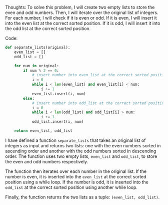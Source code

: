 Thoughts: To solve this problem, I will create two empty lists to store the even and odd numbers. Then, I will iterate over the original list of integers. For each number, I will check if it is even or odd. If it is even, I will insert it into the even list at the correct sorted position. If it is odd, I will insert it into the odd list at the correct sorted position.

   Code:
```py
def separate_lists(original):
    even_list = []
    odd_list = []

    for num in original:
        if num % 2 == 0:
            # insert number into even_list at the correct sorted position
            i = 0
            while i < len(even_list) and even_list[i] < num:
                i += 1
            even_list.insert(i, num)
        else:
            # insert number into odd_list at the correct sorted position
            i = 0
            while i < len(odd_list) and odd_list[i] > num:
                i += 1
            odd_list.insert(i, num)

    return even_list, odd_list
```
I have defined a function `separate_lists` that takes an original list of integers as input and returns two lists: one with the even numbers sorted in ascending order and another with the odd numbers sorted in descending order. The function uses two empty lists, `even_list` and `odd_list`, to store the even and odd numbers respectively.

The function then iterates over each number in the original list. If the number is even, it is inserted into the `even_list` at the correct sorted position using a while loop. If the number is odd, it is inserted into the `odd_list` at the correct sorted position using another while loop.

Finally, the function returns the two lists as a tuple: `(even_list, odd_list)`.